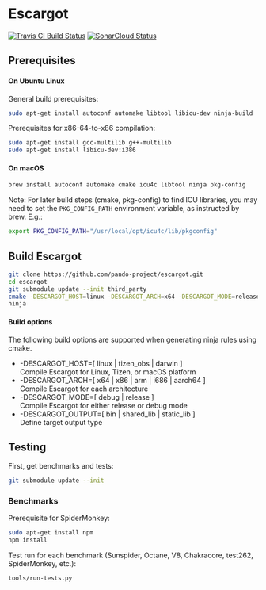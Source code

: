 # Escargot

[![Travis CI Build Status](https://travis-ci.org/pando-project/escargot.svg?branch=master)](https://travis-ci.org/pando-project/escargot)
[![SonarCloud Status](https://sonarcloud.io/api/project_badges/measure?project=pando-project_escargot&metric=alert_status)](https://sonarcloud.io/dashboard?id=pando-project_escargot)

## Prerequisites

#### On Ubuntu Linux

General build prerequisites:
```sh
sudo apt-get install autoconf automake libtool libicu-dev ninja-build
```

Prerequisites for x86-64-to-x86 compilation:
```sh
sudo apt-get install gcc-multilib g++-multilib
sudo apt-get install libicu-dev:i386
```

#### On macOS

```sh
brew install autoconf automake cmake icu4c libtool ninja pkg-config
```

Note: For later build steps (cmake, pkg-config) to find ICU libraries, you may
need to set the `PKG_CONFIG_PATH` environment variable, as instructed by brew.
E.g.:

```sh
export PKG_CONFIG_PATH="/usr/local/opt/icu4c/lib/pkgconfig"
```

## Build Escargot

```sh
git clone https://github.com/pando-project/escargot.git
cd escargot
git submodule update --init third_party
cmake -DESCARGOT_HOST=linux -DESCARGOT_ARCH=x64 -DESCARGOT_MODE=release -DESCARGOT_OUTPUT=bin -GNinja
ninja
```

#### Build options

The following build options are supported when generating ninja rules using cmake.

* -DESCARGOT_HOST=[ linux | tizen_obs | darwin ]<br>
  Compile Escargot for Linux, Tizen, or macOS platform
* -DESCARGOT_ARCH=[ x64 | x86 | arm | i686 | aarch64 ]<br>
  Compile Escargot for each architecture
* -DESCARGOT_MODE=[ debug | release ]<br>
  Compile Escargot for either release or debug mode
* -DESCARGOT_OUTPUT=[ bin | shared_lib | static_lib ]<br>
  Define target output type

## Testing

First, get benchmarks and tests:
```sh
git submodule update --init
```

### Benchmarks

Prerequisite for SpiderMonkey:
```sh
sudo apt-get install npm
npm install
```

Test run for each benchmark (Sunspider, Octane, V8, Chakracore, test262,
SpiderMonkey, etc.):
```sh
tools/run-tests.py
```
